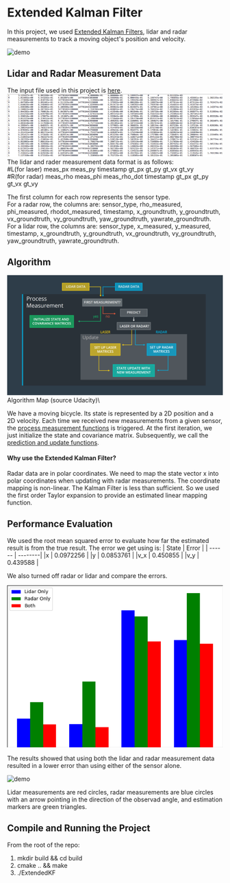 # **Extended Kalman Filter**

In this project, we used [Extended Kalman Filters](https://en.wikipedia.org/wiki/Extended_Kalman_filter), lidar and radar measurements to track a moving object's position and velocity.

![demo](./src/Image/Demo.gif)

## Lidar and Radar Measurement Data
The input file used in this project is [here](./data/obj_pose-laser-radar-synthetic-input.txt).\
![data](./src/Image/Data.png) \
The lidar and rader measurement data format is as follows: \
#L(for laser) meas_px meas_py timestamp gt_px gt_py gt_vx gt_vy\
#R(for radar) meas_rho meas_phi meas_rho_dot timestamp gt_px gt_py gt_vx gt_vy

The first column for each row represents the sensor type.\
For a radar row, the columns are: sensor_type, rho_measured, phi_measured, rhodot_measured, timestamp, x_groundtruth, y_groundtruth, vx_groundtruth, vy_groundtruth, yaw_groundtruth, yawrate_groundtruth.\
For a lidar row, the columns are: sensor_type, x_measured, y_measured, timestamp, x_groundtruth, y_groundtruth, vx_groundtruth, vy_groundtruth, yaw_groundtruth, yawrate_groundtruth.

## Algorithm
![algorithm](./src/Image/FusionFlow.png)
Algorithm Map (source Udacity)\

We have a moving bicycle. Its state is represented by a 2D position and a 2D velocity. Each time we received new measurements from a given sensor, the [process measurement functions](./src/FusionEKF.h) is triggered. At the first iteration, we just initialize the state and covariance matrix. Subsequently, we call the [prediction and update functions](./src/kalman_filter.h).
#### Why use the Extended Kalman Filter? 
Radar data are in polar coordinates. We need to map the state vector x into polar coordinates when updating with radar measurements. The coordinate mapping is non-linear. The Kalman Filter is less than sufficient. So we used the first order Taylor expansion to provide an estimated linear mapping function.

## Performance Evaluation
We used the root mean squared error to evaluate how far the estimated result is from the true result. The error we get using is:
| State | Error |
| ------ | --------|
|x | 0.0972256 |
|y | 0.0853761 |
|v_x | 0.450855 |
|v_y | 0.439588 |

We also turned off radar or lidar and compare the errors.

![compare](./src/Image/LidarVsRadarVsBoth.png)

The results showed that using both the lidar and radar measurement data resulted in a lower error than using either of the sensor alone.

![demo](./src/Image/Demo.gif)

Lidar measurements are red circles, radar measurements are blue circles with an arrow pointing in the direction of the observad angle, and estimation markers are green triangles.
## Compile and Running the Project
From the root of the repo:
1. mkdir build && cd build
2. cmake .. && make
3. ./ExtendedKF
